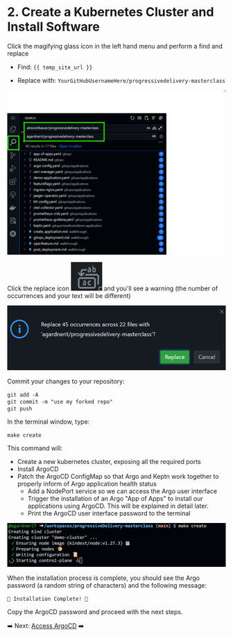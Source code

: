 # 2. Create a Kubernetes Cluster and Install Software

Click the magifying glass icon in the left hand menu and perform a find and replace

- Find: `{{ temp_site_url }}`

- Replace with: `YourGitHubUsernameHere/progressivedelivery-masterclass`

![find and replace](assets/find-replace.png)

Click the replace icon ![replace icon](assets/replace-icon.png) and you'll see a warning (the number of occurrences and your text will be different)

![replace warning](assets/replace-warning.png)

Commit your changes to your repository:

```shell
git add -A
git commit -m "use my forked repo"
git push
```

In the terminal window, type:

```
make create
```

This command will:

- Create a new kubernetes cluster, exposing all the required ports
- Install ArgoCD
- Patch the ArgoCD ConfigMap so that Argo and Keptn work together to properly inform of Argo application health status
  - Add a NodePort service so we can access the Argo user interface
  - Trigger the installation of an Argo "App of Apps" to install our applications using ArgoCD. This will be explained in detail later.
  - Print the ArgoCD user interface password to the terminal

![make create](assets/make-create.png)

When the installation process is complete, you should see the Argo password (a random string of characters) and the following message:

```shell
🎉 Installation Complete! 🎉
```

Copy the ArgoCD password and proceed with the next steps.

➡️ Next: [Access ArgoCD](3-access-argo.md) ➡️